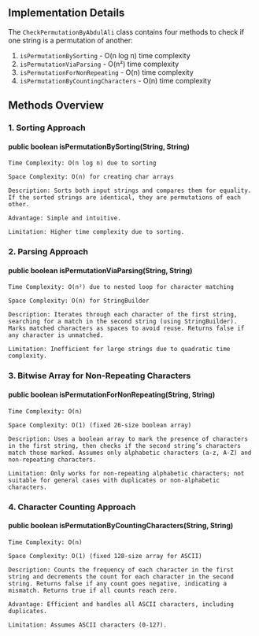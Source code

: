 ## Implementation Details

The `CheckPermutationByAbdulAli` class contains four methods to check if one string is a permutation of another:

1. `isPermutationBySorting` - O(n log n) time complexity
2. `isPermutationViaParsing` - O(n²) time complexity
3. `isPermutationForNonRepeating` - O(n) time complexity
4. `isPermutationByCountingCharacters` - O(n) time complexity

## Methods Overview

### 1. Sorting Approach

#### public boolean isPermutationBySorting(String, String)

    Time Complexity: O(n log n) due to sorting

    Space Complexity: O(n) for creating char arrays

    Description: Sorts both input strings and compares them for equality. If the sorted strings are identical, they are permutations of each other.

    Advantage: Simple and intuitive.

    Limitation: Higher time complexity due to sorting.

### 2. Parsing Approach

#### public boolean isPermutationViaParsing(String, String)

    Time Complexity: O(n²) due to nested loop for character matching

    Space Complexity: O(n) for StringBuilder

    Description: Iterates through each character of the first string, searching for a match in the second string (using StringBuilder). Marks matched characters as spaces to avoid reuse. Returns false if any character is unmatched.

    Limitation: Inefficient for large strings due to quadratic time complexity.

### 3. Bitwise Array for Non-Repeating Characters

#### public boolean isPermutationForNonRepeating(String, String)

    Time Complexity: O(n)

    Space Complexity: O(1) (fixed 26-size boolean array)

    Description: Uses a boolean array to mark the presence of characters in the first string, then checks if the second string’s characters match those marked. Assumes only alphabetic characters (a-z, A-Z) and non-repeating characters.

    Limitation: Only works for non-repeating alphabetic characters; not suitable for general cases with duplicates or non-alphabetic characters.

### 4. Character Counting Approach

#### public boolean isPermutationByCountingCharacters(String, String)

    Time Complexity: O(n)

    Space Complexity: O(1) (fixed 128-size array for ASCII)

    Description: Counts the frequency of each character in the first string and decrements the count for each character in the second string. Returns false if any count goes negative, indicating a mismatch. Returns true if all counts reach zero.

    Advantage: Efficient and handles all ASCII characters, including duplicates.

    Limitation: Assumes ASCII characters (0-127).


